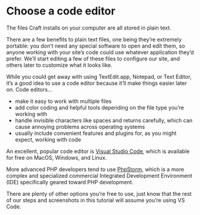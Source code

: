 # Choose a code editor

The files Craft installs on your computer are all stored in plain text.

There are a few benefits to plain text files, one being they’re extremely portable: you don’t need any special software to open and edit them, so anyone working with your site’s code could use whatever application they’d prefer. We’ll start editing a few of these files to configure our site, and others later to customize what it looks like.

While you could get away with using TextEdit.app, Notepad, or Text Editor, it’s a good idea to use a code editor because it’ll make things easier later on. Code editors...

- make it easy to work with multiple files
- add color coding and helpful tools depending on the file type you’re working with
- handle invisible characters like spaces and returns carefully, which can cause annoying problems across operating systems
- usually include convenient features and plugins for, as you might expect, working with code

An excellent, popular code editor is [Visual Studio Code](https://code.visualstudio.com/), which is available for free on MacOS, Windows, and Linux.

More advanced PHP developers tend to use [PhpStorm](https://www.jetbrains.com/phpstorm/), which is a more complex and specialized commercial Integrated Development Environment (IDE) specifically geared toward PHP development.

There are plenty of other options you’re free to use, just know that the rest of our steps and screenshots in this tutorial will assume you’re using VS Code.
